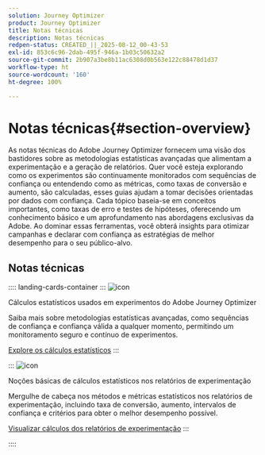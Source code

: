 ```yaml
---
solution: Journey Optimizer
product: Journey Optimizer
title: Notas técnicas
description: Notas técnicas
redpen-status: CREATED_||_2025-08-12_00-43-53
exl-id: 853c6c96-2dab-495f-946a-1b03c50632a2
source-git-commit: 2b907a3be8b11ac6308d0b563e122c88478d1d37
workflow-type: ht
source-wordcount: '160'
ht-degree: 100%

---
```


# Notas técnicas{#section-overview}

As notas técnicas do Adobe Journey Optimizer fornecem uma visão dos bastidores sobre as metodologias estatísticas avançadas que alimentam a experimentação e a geração de relatórios. Quer você esteja explorando como os experimentos são continuamente monitorados com sequências de confiança ou entendendo como as métricas, como taxas de conversão e aumento, são calculadas, esses guias ajudam a tomar decisões orientadas por dados com confiança. Cada tópico baseia-se em conceitos importantes, como taxas de erro e testes de hipóteses, oferecendo um conhecimento básico e um aprofundamento nas abordagens exclusivas da Adobe. Ao dominar essas ferramentas, você obterá insights para otimizar campanhas e declarar com confiança as estratégias de melhor desempenho para o seu público-alvo.

## Notas técnicas

:::: landing-cards-container
:::
![icon](https://cdn.experienceleague.adobe.com/icons/book.svg?lang=pt-BR)

Cálculos estatísticos usados em experimentos do Adobe Journey Optimizer

Saiba mais sobre metodologias estatísticas avançadas, como sequências de confiança e confiança válida a qualquer momento, permitindo um monitoramento seguro e contínuo de experimentos.

[Explore os cálculos estatísticos](../using/content-management/experiment-calculations.md)
:::

:::
![icon](https://cdn.experienceleague.adobe.com/icons/chart-line.svg?lang=pt-BR)

Noções básicas de cálculos estatísticos nos relatórios de experimentação

Mergulhe de cabeça nos métodos e métricas estatísticos nos relatórios de experimentação, incluindo taxa de conversão, aumento, intervalos de confiança e critérios para obter o melhor desempenho possível.

[Visualizar cálculos dos relatórios de experimentação](../using/content-management/experiment-report-calculations.md)
:::

::::
